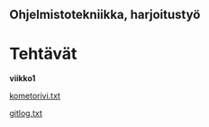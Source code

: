 ## Ohjelmistotekniikka, harjoitustyö

# Tehtävät

**viikko1**

[kometorivi.txt](https://github.com/mtepp/ot-harjoitustyo/blob/master/laskarit/viikko1/komentorivi.txt)

[gitlog.txt](https://github.com/mtepp/ot-harjoitustyo/blob/master/laskarit/viikko1/gitlog.txt)


